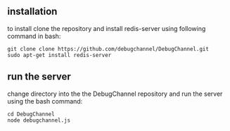 
installation
------------
to install clone the repository and install redis-server using following command in bash:

    git clone clone https://github.com/debugchannel/DebugChannel.git
    sudo apt-get install redis-server


run the server
--------------
change directory into the the DebugChannel repository and run the server using the bash command:

    cd DebugChannel
    node debugchannel.js
